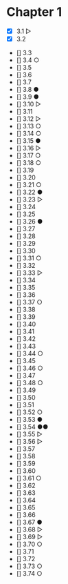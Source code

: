 # Chapter 1

- [x] 3.1 ▷
- [x] 3.2
- [] 3.3
- [] 3.4 ○
- [] 3.5
- [] 3.6
- [] 3.7
- [] 3.8 ●
- [] 3.9 ●
- [] 3.10 ▷
- [] 3.11
- [] 3.12 ▷
- [] 3.13 ○
- [] 3.14 ○
- [] 3.15 ●
- [] 3.16 ▷
- [] 3.17 ○
- [] 3.18 ○
- [] 3.19
- [] 3.20
- [] 3.21 ○
- [] 3.22 ●
- [] 3.23 ▷
- [] 3.24
- [] 3.25
- [] 3.26 ●
- [] 3.27
- [] 3.28
- [] 3.29
- [] 3.30
- [] 3.31 ○
- [] 3.32
- [] 3.33 ▷
- [] 3.34
- [] 3.35
- [] 3.36
- [] 3.37 ○
- [] 3.38
- [] 3.39
- [] 3.40
- [] 3.41
- [] 3.42
- [] 3.43
- [] 3.44 ○
- [] 3.45
- [] 3.46 ○
- [] 3.47
- [] 3.48 ○
- [] 3.49
- [] 3.50
- [] 3.51
- [] 3.52 ○
- [] 3.53 ●
- [] 3.54 ●●
- [] 3.55 ▷
- [] 3.56 ▷
- [] 3.57
- [] 3.58
- [] 3.59
- [] 3.60
- [] 3.61 ○
- [] 3.62
- [] 3.63
- [] 3.64
- [] 3.65
- [] 3.66
- [] 3.67 ●
- [] 3.68 ▷
- [] 3.69 ▷
- [] 3.70 ○
- [] 3.71
- [] 3.72
- [] 3.73 ○
- [] 3.74 ○
